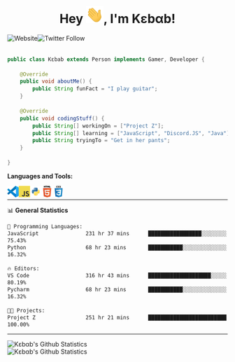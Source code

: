 <h1 align="center">Hey <img src="https://raw.githubusercontent.com/ABSphreak/ABSphreak/master/gifs/Hi.gif" width="40px" />, I'm Kεbαb</a>!</h1><!-- 👋 -->
<img align="left" alt="Website" src="https://img.shields.io/website?down_color=red&label=Kebab&style=for-the-badge&up_color=magenta&url=https%3A%2F%2Fgeorge.nulledgr.eu%2F">
<img align="left" alt="Twitter Follow" src="https://img.shields.io/twitter/follow/Null_Kebab?color=magenta&label=Twitter&style=for-the-badge">
<br />
<!--## I'm a YouTuber, Gamer, and Developer!-->
<br />

```java
public class Kεbab extends Person implements Gamer, Developer {
    
    @Override
    public void aboutMe() {
        public String funFact = "I play guitar";
    }
    
    @Override
    public void codingStuff() {
        public String[] workingOn = ["Project Z"];
        public String[] learning = ["JavaScript", "Discord.JS", "Java"];
        public String tryingTo = "Get in her pants";
    }
    
}
```
<!---   🔭 I’m currently working on Raindrop, An all-around discord Bot
-   🌱 I'm Fond With Javascript and currently learning Python !
-   🤔 I’m trying to Become a Verified Discord Developer by the end of this year
-   ⚡ Fun fact: I like to play guitar!-->

**Languages and Tools:**

<img align="left" alt="Visual Studio Code" width="26px" src="https://raw.githubusercontent.com/github/explore/80688e429a7d4ef2fca1e82350fe8e3517d3494d/topics/visual-studio-code/visual-studio-code.png" />
<img align="left" alt="JavaScript" width="26px" src="https://raw.githubusercontent.com/github/explore/80688e429a7d4ef2fca1e82350fe8e3517d3494d/topics/javascript/javascript.png" />
<img align="left" alt="Java" width="26px" src="https://raw.githubusercontent.com/github/explore/80688e429a7d4ef2fca1e82350fe8e3517d3494d/topics/python/python.png" />
<img align="left" alt="HTML5" width="26px" src="https://raw.githubusercontent.com/github/explore/80688e429a7d4ef2fca1e82350fe8e3517d3494d/topics/html/html.png" />
<img align="left" alt="CSS3" width="26px" src="https://raw.githubusercontent.com/github/explore/80688e429a7d4ef2fca1e82350fe8e3517d3494d/topics/css/css.png" />


<br />
<!--START_SECTION:waka-->


<!--END_SECTION:waka-->
---

<!--START_SECTION:waka-->
📊 **General Statistics** 

```text
💬 Programming Languages:
JavaScript               231 hr 37 mins      █████████████████░░░░░░░░  75.43%
Python                   68 hr 23 mins       ███████████░░░░░░░░░░░░░░   16.32%

🔥 Editors: 
VS Code                  316 hr 43 mins      ████████████████████░░░░░   80.19% 
Pycharm                  68 hr 23 mins       ███████████░░░░░░░░░░░░░░   16.32%

🐱‍💻 Projects: 
Project Z                251 hr 21 mins      █████████████████████████   100.00% 
```


<!--END_SECTION:waka-->

---
   <img align="left" width="450px"  alt="Kεbαb's Github Statistics" src="https://github-readme-stats.vercel.app/api/wakatime?username=Kebab&show_icons=true&hide_border=true&theme=midnight-purple" />
  <img align="left" width="450px" alt="Kεbαb's Github Statistics" src="https://github-readme-stats.vercel.app/api?username=NulledKebab&show_icons=true&hide_border=true&theme=midnight-purple" />

